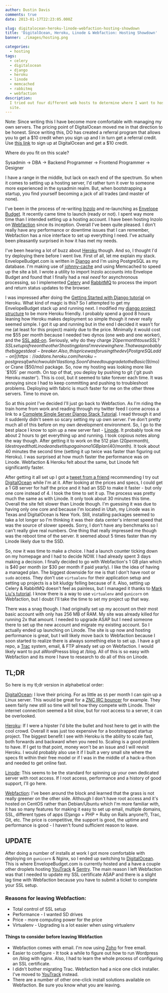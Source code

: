 ```yaml
---
author: Dustin Davis
comments: true
date: 2013-01-17T22:23:05.000Z

slug: digitalocean-heroku-linode-webfaction-hosting-showdown
title: 'DigitalOcean, Heroku, Linode & Webfaction: Hosting Showdown'
banner: ./images/hosting.png

categories:
  - hosting
tags:
  - celery
  - digitalocean
  - django
  - heroku
  - linode
  - memcached
  - rabbitmq
  - webfaction
description:
  I tried out four different web hosts to determine where I want to host my next
  site.
---
```


Note: Since writing this I have become more comfortable with managing my own
servers. The pricing point of DigitalOcean moved me in that direction to be
honest. Since writing this, DO has created a referral program that allows you to
get a
$10 credit when you sign up and I in turn get a referral credit. Use [this link](https://www.digitalocean.com/?refcode=f1688368903d) to sign up at DigitalOcean and get a $10
credit.

Where do you fit on this scale?

Sysadmin -> DBA -> Backend Programmer -> Frontend Programmer -> Designer

I have a range in the middle, but lack on each end of the spectrum. So when it
comes to setting up a hosting server, I'd rather turn it over to someone more
experienced in the sysadmin realm. But, when bootstrapping a startup, you find
yourself becoming a jack of all trades (and master of none).

I've been in the process of re-writing [Inzolo](http://inzolo.com) and
re-launching as [Envelope Budget](https://envelopebudget.com). It recently came
time to launch (ready or not). I spent way more time than I intended setting up
a hosting account. I have been hosting Inzolo on
[Webfaction](http://www.webfaction.com/?affiliate=redseam) since its inception.
Overall I've been quite pleased. I don't really have any performance or downtime
issues that I can remember, Webfaction has a nice interface to set up everything
I need. I've actually been pleasantly surprised in how it has met my needs.

I've been hearing a lot of buzz about [Heroku](http://www.heroku.com/) though.
And so, I thought I'd try deploying there before I went live. First of all, let
me explain my stack. EnvelopeBudget.com is written in
[Django](https://www.djangoproject.com/) and I'm using PostgreSQL as my
database. I'm making use of
[johnny-cache](http://packages.python.org/johnny-cache/) and using Memcached to
speed up the site a bit. I wrote a utility to import Inzolo accounts into
Envelope Budget and found that I finally had a real _need_ for asynchronous
processing, so I implemented [Celery](http://celeryproject.org/) and
[RabbitMQ](http://www.rabbitmq.com/) to process the import and return status
updates to the browser.

I was impressed after doing the
[Getting Started with Django tutorial](https://devcenter.heroku.com/articles/django)
on Heroku. What kind of magic is this? So I attempted to get my EnvelopeBudget
stack up and running next. I modified my
[django project structure](http://www.deploydjango.com/django_project_structure/index.html)
to be more Heroku friendly. I probably spend a good 8 hours leaning how Heroku
makes deployment so simple though it never really seemed simple. I got it up and
running but in the end I decided it wasn't for me (at least for this project)
mainly due to the price. Minimally it would cost me
$55 per month because I needed two dynos (one web and one worker), and the [SSL add-on](https://addons.heroku.com/ssl). Seriously, why do they charge $20
per month to use SSL? SSL set up is free on the other 3 hosting plans I'm
reviewing here. That was probably the biggest deal-breaker. Also, this price was
for using the dev
[PostgreSQL add-on](https://addons.heroku.com/heroku-postgresql) which wouldn't
last long. Soon I'd need to upgrade to the Basic ($9/mo) or Crane ($50/mo)
package. So, now my hosting was looking more like `$105` per month. On top of
that, you deploy by pushing to git ('git push Heroku master'). This is cool, but
it seemed to take forever each time. It was annoying since I had to keep
committing and pushing to troubleshoot problems. Deploying with fabric is much
faster for me on the other three servers. Time to move on.

So at this point I've decided I'll just go back to Webfaction. As I'm riding the
train home from work and reading through my twitter feed I come across a link to
a
[Complete Single Server Django Stack Tutorial](http://www.stumbleupon.com/su/2E3lEq/www.apreche.net/complete-single-server-django-stack-tutorial/).
I read through it and it suddenly didn't seem so scary setting my up own server.
I've don't pretty much all of this before on my own development environment. So,
I go to the best place I know to spin up a new server fast -
[Linode](http://www.linode.com/?r=0e672eb6d53973f0ac51b6d8e95a067f55a676bb). It
probably took me about 2 hours to get everything up and running. I took copious
notes along the way though. After getting it to work on the 512 plan
($20 per month), I destroyed that Linode and set it up again on a 1 GB plan ($40/month).
It took about 40 minutes the second time (setting it up twice was faster than
figuring out Heroku). I was surprised at how much faster the performance was on
Linode. Webfaction & Heroku felt about the same, but Linode felt significantly
faster.

After getting it all set up I got a
[tweet from a friend](https://twitter.com/cliftonite/status/291612158268153856)
recommending I try out
[DigitalOcean](https://www.digitalocean.com/?refcode=f1688368903d) while I'm at
it. After looking at the prices and specs, I could get a 1 GB server for half
the price and it had an SSD to make it faster - but only one core instead of 4.
I took the time to set it up. The process was pretty much the same as with
Linode. It only took about 30 minutes this time. Overall the site felt slower
than Linode though. I'm guessing it was due to having only one core and because
I'm located in Utah, my Linode was in Texas and DigitalOcean is New York. Still,
installing packages seemed to take a lot longer so I'm thinking it was their
data center's internet speed that was the source of slower speeds. Sorry, I
don't have any benchmarks so I can't really give real numbers. One thing that
really impressed me though was the reboot time of the server. It seemed about 5
times faster than my Linode likely due to the SSD.

So, now it was time to make a choice. I had a launch counter ticking down on my
homepage and I had to decide NOW. I had already spent 3 days making a decision.
I finally decided to go with Webfaction's 1 GB plan which is
$40 per month (or $30 per month if paid yearly). I like the idea of having a
managed plan. The biggest downside for me is that I don't have root or `sudo`
access. They don't use `virtualenv` for their application setup and setting up
projects is a bit kludgy felling because of it. Also, setting up Celery &
RabbitMQ doesn't feel as painless, but I managed it thanks to
[Mark Liu's tutorial](http://www.markliu.me/2011/sep/29/django-celery-on-webfaction-using-rabbitmq/).
I know there is a way to use `virtualenv` and `gunicorn` on Webfaction, but I
doubt I'll take the time to set my project up that way.

There was a snag though. I had originally set up my account on their most basic
account with only has 256 MB of RAM. My site was already killed for running 2x
that amount. I needed to upgrade ASAP but I need someone there to set up the new
account and migrate my existing account. So I actually ended up launching on
Linode. The site is up now and hosting performance is great, but I will likely
move back to Webfaction because I soon started to realize there is always
something else to set up. I have a git repo, a [Trac](http://trac.edgewall.org/)
system, email, & FTP already set up on Webfaction. I would likely want to put
aWordPresss blog at /blog. All of this is so easy with Webfaction and its more I
have to research to do all of this on Linode.

## TL;DR

So here is my tl;dr version in alphabetical order:

[DigitalOcean](https://www.digitalocean.com/?refcode=f1688368903d): I love their
pricing. For as little as `$5` per month I can spin up a Linux server. This
would be great for a [ZNC IRC bouncer](/blog/setting-up-a-znc-irc-bouncer) for
example. They seem fairly new still so time will tell how they compete with
Linode. Their internet connection seemed a bit slow, but for root access to a
server, it can be overlooked.

[Heroku](http://www.heroku.com/): If I were a hipster I'd bite the bullet and
host here to get in with the cool crowd. Overall it was just too expensive for a
bootstrapped startup project. The biggest benefit I see with Heroku is the
ability to scale fast, both forwards and backward when you need to. Scaling is a
good problem to have. If I get to that point, money won't be an issue and I will
revisit Heroku. I would probably also use it if I built a very small site where
the specs fit within their free model or if I was in the middle of a hack-a-thon
and needed to get online fast.

[Linode](http://www.linode.com/?r=0e672eb6d53973f0ac51b6d8e95a067f55a676bb):
This seems to be the standard for spinning up your own dedicated server with
root access. If I root access, performance and a history of good support, I'll
go here.

[Webfaction](http://www.webfaction.com/?affiliate=redseam): I've been around the
block and learned that the grass is not really greener on the other side.
Although I don't have root access and it's hosted on CentOS rather than
Debian/Ubuntu which I'm more familiar with, it has so many features for making
it easy to set up email, multiple domains, SSL, different types of apps
(Django + PHP + Ruby on Rails anyone?), Trac, Git, etc. The price is
competitive, the support is good, the uptime and performance is good - I haven't
found sufficient reason to leave.

## UPDATE

After doing a number of installs at work I got more comfortable with deploying
on `gunicorn` & Nginx, so I ended up switching to
[DigitalOcean](https://www.digitalocean.com/?refcode=f1688368903d). This is
where EnvelopeBudget.com is currently hosted and a have a couple other droplets
hosting [YouTrack](http://www.jetbrains.com/youtrack/) &
[Sentry](http://dustindavis.me/setting-up-your-own-sentry-server.html). The main
reason I left Webfaction was that I needed to update my SSL certificate ASAP and
there is a slight lag time with Webfaction because you have to submit a ticket
to complete your SSL setup.

### Reasons for leaving Webfaction:

- Total control of SSL setup
- Performance - I wanted SD drives
- Price - more computing power for the price
- Virtualenv - Upgrading is a lot easier when using virtualenv

#### Things to consider before leaving Webfaction

- Webfaction comes with email. I'm now using [Zoho](http://www.zoho.com/) for
  free email.
- Easier to configure - It took a while to figure out how to run Wordpress on
  /blog with nginx. Also, I had to learn the whole process of configuring an SSL
  certificate.
- I didn't bother migrating Trac. Webfaction had a nice one click installer.
  I've moved to [YouTrack](http://www.jetbrains.com/youtrack/) instead.
- There are a number of other one-click install solutions available on
  Webfaction. Be sure you know what you are leaving.
